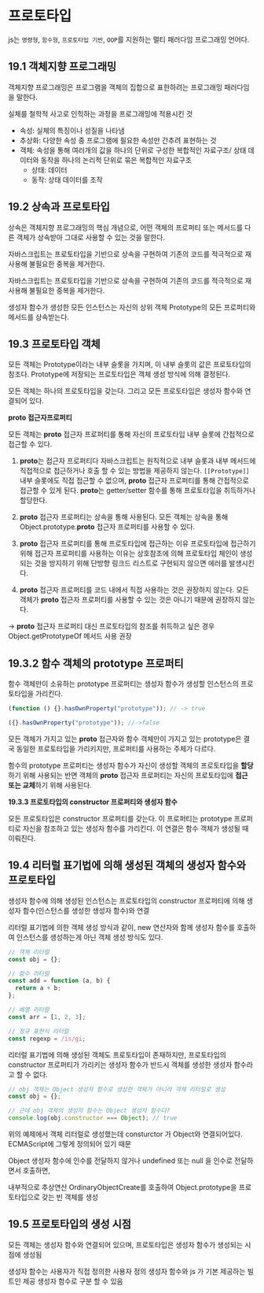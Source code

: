 # 프로토타입

js는 `명령형`, `함수형`, `프로토타입 기반`, `OOP`를 지원하는 멀티 패러다임 프로그래밍 언어다.

## 19.1 객체지향 프로그래밍

객체지향 프로그래밍은 프로그램을 객체의 집합으로 표한하려는 프로그래밍 패러다임을 말한다.

실체를 철학적 사고로 인힉하는 과정을 프로그래밍에 적용시킨 것

- 속성: 실체의 특징이나 성질을 나타냄
- 추상화: 다양한 속성 중 프로그램에 필요한 속성만 간추려 표현하는 것
- 객체: 속성을 통해 여러개의 값을 하나의 단위로 구성한 복합적인 자료구조/ 상태 데이터와 동작을 하나의 논리적 단위로 묶은 복합적인 자료구조
  - 상태: 데이터
  - 동작: 상태 데이터를 조작

## 19.2 상속과 프로토타입

상속은 객체지향 프로그래밍의 핵심 개념으로, 어떤 객체의 프로퍼티 또는 메서드를 다른 객체가 상속받아 그대로 사용할 수 있는 것을 말한다.

자바스크립트는 프로토타입을 기반으로 상속을 구현하여 기존의 코드를 적극적으로 재사용해 불필요한 중복을 제거한다.

자바스크립트는 프로토타입을 기반으로 상속을 구현하여 기존의 코드를 적극적으로 재사용해 불필요한 중복을 제거한다.

생성자 함수가 생성한 모든 인스턴스는 자신의 상위 객체 Prototype의 모든 프로퍼티와 메서드를 상속받는다.

## 19.3 프로토타입 객체

모든 객체는 Prototype이라는 내부 슬롯을 가지며, 이 내부 슬롯의 값은 프로토타입의 참조다. Prototype에 저장되는 프로토타입은 객체 생성 방식에 의해 결정된다.

모든 객체는 하나의 프로토타입을 갖는다. 그리고 모든 프로토타입은 생성자 함수와 연결되어 있다.

****proto** 접근자프로퍼티**

모든 객체는 **proto** 접근자 프로퍼티를 통해 자신의 프로토타입 내부 슬롯에 간접적으로 접근할 수 있다.

1. **proto**는 접근자 프로퍼티다
   자바스크립트는 원칙적으로 내부 슬롯과 내부 메서드에 직접적으로 접근하거나 호출 할 수 있는 방법을 제공하지 않는다. `[[Prototype]]` 내부 슬롯에도 직접 접근할 수 없으며, **proto** 접근자 프로퍼티를 통해 간접적으로 접근할 수 있게 된다. **proto**는 getter/setter 함수를 통해 프로토타입을 취득하거나 할당한다.

2. **proto** 접근자 프로퍼티는 상속을 통해 사용된다.
   모든 객체는 상속을 통해 Object.prototype.**proto** 접근자 프로퍼티를 사용할 수 있다.

3. **proto** 접근자 프로퍼티를 통해 프로토타입에 접근하는 이유
   프로토타입에 접근하기 위해 접근자 프로퍼티를 사용하는 이유는 상호참조에 의해 프로토타입 체인이 생성되는 것을 방지하기 위해 단방향 링크드 리스트로 구현되지 않으면 에러를 발생시킨다.

4. **proto** 접근자 프로퍼티를 코드 내에서 직접 사용하는 것은 권장하지 않는다.
   모든 객체가 **proto** 접근자 프로퍼티를 사용할 수 있는 것은 아니기 때문에 권장하지 않는다.

-> **proto** 접근자 프로퍼티 대신 프로토타입의 참조를 취득하고 싶은 경우 Object.getPrototypeOf 메서드 사용 권장

## 19.3.2 함수 객체의 prototype 프로퍼티

함수 객체만이 소유하는 prototype 프로퍼티는 생성자 함수가 생성할 인스턴스의 프로토타입을 가리킨다.

```javascript
(function () {}.hasOwnProperty("prototype")); // -> true

({}.hasOwnProperty("prototype")); //->false
```

모든 객체가 가지고 있는 **proto** 접근자와 함수 객체만이 가지고 있는 prototype은 결국 동일한 프로토타입을 가리키지만, 프로퍼티를 사용하는 주체가 다르다.

함수의 prototype 프로퍼티는 생성자 함수가 자신이 생성할 객체의 프로토타입을 **할당**하기 위해 사용되는 반면 객체의 **proto** 접근자 프로퍼티는 자신의 프로토타입에 **접근 또는 교체**하기 위해 사용된다.

**19.3.3 프로토타입의 constructor 프로퍼티와 생성자 함수**

모든 프로토타입은 constructor 프로퍼티를 갖는다. 이 프로퍼티는 prototype 프로퍼티로 자신을 참조하고 있는 생성자 함수를 가리킨다. 이 연결은 함수 객체가 생성될 때 이뤄진다.

## 19.4 리터럴 표기법에 의해 생성된 객체의 생성자 함수와 프로토타입

생성자 함수에 의해 생성된 인스턴스는 프로토타입의 constructor 프로퍼티에 의해 생성자 함수(인스턴스를 생성한 생성자 함수)와 연결

리터럴 표기법에 의한 객체 생성 방식과 같이, new 연산자와 함께 생성자 함수를 호출하여 인스턴스를 생성하는게 아닌 객체 생성 방식도 있다.

```javascript
// 객체 리터럴
const obj = {};

// 함수 리터럴
const add = function (a, b) {
  return a + b;
};

// 배열 리터럴
const arr = [1, 2, 3];

// 정규 표현식 리터럴
const regexp = /is/gi;
```

리터럴 표기법에 의해 생성된 객체도 프로토타입이 존재하지만, 프로토타입의 constructor 프로퍼티가 가리키는 생성자 함수가 반드시 객체를 생성한 생성자 함수라고 할 수 없다.

```javascript
// obj 객체는 Object 생성자 함수로 생성한 객체가 아니라 객체 리터럴로 생성
const obj = {};

// 근데 obj 객체의 생성자 함수는 Object 생성자 함수다?
console.log(obj.constructor === Object); // true
```

위의 예제에서 객체 리터럴로 생성했는데 consturctor 가 Object와 연결되어있다. ECMAScript에 그렇게 정의되어 있기 때문

Object 생성자 함수에 인수를 전달하지 않거나 undefined 또는 null 을 인수로 전달하면서 호출하면,

내부적으로 추상연산 OrdinaryObjectCreate를 호출하여 Object.prototype을 프로토타입으로 갖는 빈 객체를 생성

## 19.5 프로토타입의 생성 시점

모든 객체는 생성자 함수와 연결되어 있으며, 프로토타입은 생성자 함수가 생성되는 시점에 생성됨

생성자 함수는 사용자가 직접 정의한 사용자 정의 생성자 함수와 js 가 기본 제공하는 빌트인 제공 생성자 함수로 구분 할 수 있음

